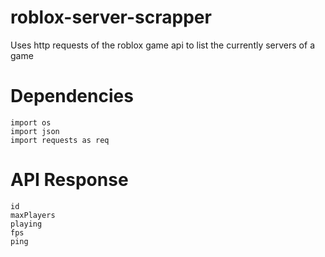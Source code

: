 # roblox-server-scrapper
Uses http requests of the roblox game api to list the currently servers of a game

# Dependencies
```
import os
import json
import requests as req
```
# API Response
```
id
maxPlayers
playing
fps
ping
```
